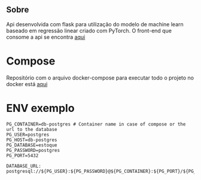 ## Sobre
  Api desenvolvida com flask para utilização do modelo de machine learn baseado em regressão linear criado com PyTorch. O front-end que consome a api se encontra [aqui](https://github.com/Matheus-AMoreira/gerenciador-estoque.git)

# Compose
  Repositório com o arquivo docker-compose para executar todo o projeto no docker está [aqui](https://github.com/Matheus-AMoreira/projeto-projecao) 

# ENV exemplo
```
PG_CONTAINER=db-postgres # Container name in case of compose or the url to the database
PG_USER=postgres
PG_HOST=db-postgres
PG_DATABASE=estoque
PG_PASSWORD=postgres
PG_PORT=5432

DATABASE_URL: postgresql://${PG_USER}:${PG_PASSWORD}@${PG_CONTAINER}:${PG_PORT}/${PG_DATABASE}
```
